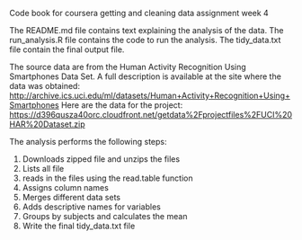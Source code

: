 Code book for coursera getting and cleaning data assignment week 4

The README.md file contains text explaining the analysis of the data.
The run_analysis.R file contains the code to run the analysis.
The tidy_data.txt file contain the final output file.


The source data are from the Human Activity Recognition Using Smartphones Data Set. A full description is available at the site where the data was obtained: http://archive.ics.uci.edu/ml/datasets/Human+Activity+Recognition+Using+Smartphones Here are the data for the project: https://d396qusza40orc.cloudfront.net/getdata%2Fprojectfiles%2FUCI%20HAR%20Dataset.zip


The analysis performs the following steps:
1. Downloads zipped file and unzips the files
2. Lists all file
3. reads in the files using the read.table function
4. Assigns column names
5. Merges different data sets
6. Adds descriptive names for variables
7. Groups by subjects and calculates the mean
8. Write the final tidy_data.txt file
